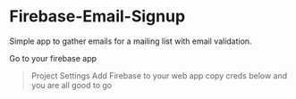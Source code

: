 # Firebase-Email-Signup
Simple app to gather emails for a mailing list with email validation.


Go to your firebase app 
> Project Settings 
> Add Firebase to your web app 
> copy creds below and you are all good to go

